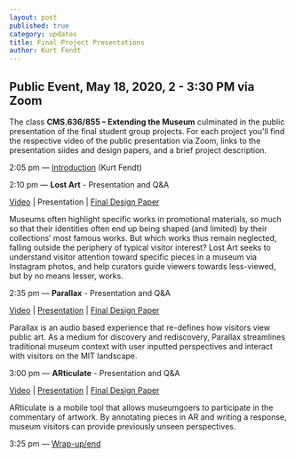 ```yaml
---
layout: post
published: true
category: updates
title: Final Project Presentations
author: Kurt Fendt
---
```

## Public Event, May 18, 2020, 2 - 3:30 PM  via Zoom

The class **CMS.636/855 – Extending the Museum** culminated in the public presentation of the final student group projects. For each project you'll find the respective video of the public presentation via Zoom, links to the presentation siides and design papers, and a brief project description.



2:05 pm	—	[Introduction](http://web.mit.edu/course/other/cms.636/www/videos/FPP-Intro.mp4) (Kurt Fendt)


2:10 pm —	**Lost Art** - Presentation and Q&A 

[Video](http://web.mit.edu/course/other/cms.636/www/videos/FPP-LostArt.mp4) | 
Presentation | 
[Final Design Paper](http://web.mit.edu/course/other/cms.636/www/papers/LostArt.pdf)

Museums often highlight specific works in promotional materials, so much so that their identities often end up being shaped (and limited) by their collections’ most famous works. But which works thus remain neglected, falling outside the periphery of typical visitor interest? Lost Art seeks to understand visitor attention toward specific pieces in a museum via Instagram photos, and help curators guide viewers towards less-viewed, but by no means lesser, works.
	

2:35 pm	—	**Parallax** - Presentation and Q&A

[Video](http://web.mit.edu/course/other/cms.636/www/videos/FPP-Parallax.mp4) | 
[Presentation](http://web.mit.edu/course/other/cms.636/www/presentations/Parallax.pdf) | 
[Final Design Paper](http://web.mit.edu/course/other/cms.636/www/papers/Parallax.pdf)

Parallax is an audio based experience that re-defines how visitors view public art. As a medium for discovery and rediscovery, Parallax streamlines traditional museum context with user inputted perspectives and interact with visitors on the MIT landscape.


3:00 pm	—	**ARticulate** - Presentation and Q&A

[Video](http://web.mit.edu/course/other/cms.636/www/videos/FPP-ARticulate.mp4) | 
[Presentation](http://web.mit.edu/course/other/cms.636/www/presentations/ARticulateFinalPresentation.pdf) | 
[Final Design Paper](http://web.mit.edu/course/other/cms.636/www/papers/ARticulate.pdf)

ARticulate is a mobile tool that allows museumgoers to participate in the commentary of artwork. By annotating pieces in AR and writing a response, museum visitors can provide previously unseen perspectives.


3:25 pm	—	[Wrap-up/end](http://web.mit.edu/course/other/cms.636/www/videos/FPP-Closing.mp4)
